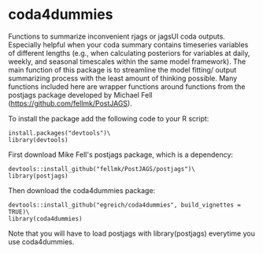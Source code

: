 # coda4dummies

Functions to summarize inconvenient rjags or jagsUI coda outputs. Especially helpful when your coda summary contains timeseries variables of different lengths (e.g., when calculating posteriors for variables at daily, weekly, and seasonal timescales within the same model framework). The main function of this package is to streamline the model fitting/ output summarizing process with the least amount of thinking possible. Many functions included here are wrapper functions around functions from the postjags package developed by Michael Fell (https://github.com/fellmk/PostJAGS).

To install the package add the following code to your R script:

```{r}
install.packages("devtools")\
library(devtools)
```

First download Mike Fell's postjags package, which is a dependency:  
```{r}
devtools::install_github("fellmk/PostJAGS/postjags")\
library(postjags)
```

Then download the coda4dummies package:  
```{r}
devtools::install_github("egreich/coda4dummies", build_vignettes = TRUE)\
library(coda4dummies)
```

Note that you will have to load postjags with library(postjags) everytime you use coda4dummies.
